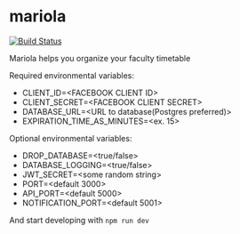 # mariola
[![Build Status](https://travis-ci.com/vonsowic/mariola.svg?token=z5xW5WFyuttX4MbcwYmp&branch=master)](https://travis-ci.com/vonsowic/mariola?token=z5xW5WFyuttX4MbcwYmp&branch=master)

Mariola helps you organize your faculty timetable

Required environmental variables:
* CLIENT_ID=\<FACEBOOK CLIENT ID>
* CLIENT_SECRET=\<FACEBOOK CLIENT SECRET>
* DATABASE_URL=\<URL to database(Postgres preferred)>
* EXPIRATION_TIME_AS_MINUTES=\<ex. 15>

Optional environmental variables:
* DROP_DATABASE=<true/false>
* DATABASE_LOGGING=<true/false>
* JWT_SECRET=\<some random string>
* PORT=<default 3000>
* API_PORT=<default 5000>
* NOTIFICATION_PORT=<default 5001>

And start developing with `npm run dev `